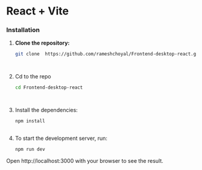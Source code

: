 # React + Vite

### Installation

1.  **Clone the repository:**

    ```bash
    git clone  https://github.com/rameshchoyal/Frontend-desktop-react.git

   

2.  Cd to the repo

    ```bash
    cd Frontend-desktop-react

 

3.  Install the dependencies:

    ```bash
    npm install
   

4.  To start the development server, run:

       ```bash
       npm run dev


Open http://localhost:3000 with your browser to see the result.
